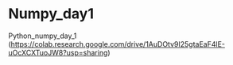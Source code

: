# Numpy_day1
Python_numpy_day_1 (https://colab.research.google.com/drive/1AuDOtv9I25gtaEaF4lE-uOcXCXTuoJW8?usp=sharing)
